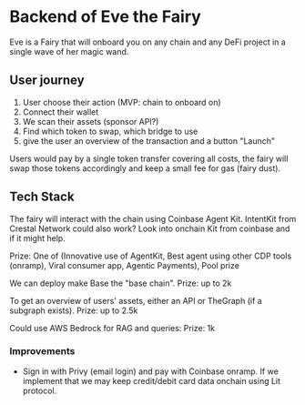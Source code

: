 # Backend of Eve the Fairy

Eve is a Fairy that will onboard you on any chain and any DeFi project in a single wave of her magic wand.

## User journey

1. User choose their action (MVP: chain to onboard on)
2. Connect their wallet
3. We scan their assets (sponsor API?)
4. Find which token to swap, which bridge to use
5. give the user an overview of the transaction and a button "Launch"

Users would pay by a single token transfer covering all costs, the fairy will swap those tokens accordingly and keep a small fee for gas (fairy dust).

## Tech Stack

The fairy will interact with the chain using Coinbase Agent Kit. IntentKit from Crestal Network could also work? 
Look into onchain Kit from coinbase and if it might help.

Prize: One of (Innovative use of AgentKit, Best agent using other CDP tools (onramp), Viral consumer app, Agentic Payments), Pool prize

We can deploy make Base the "base chain". 
Prize: up to 2k

To get an overview of users' assets, either an API or TheGraph (if a subgraph exists).
Prize: up to 2.5k

Could use AWS Bedrock for RAG and queries:
Prize: 1k


### Improvements

- Sign in with Privy (email login) and pay with Coinbase onramp. If we implement that we may keep credit/debit card data onchain using Lit protocol.


